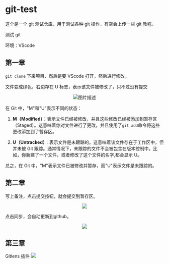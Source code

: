 # git-test

这个是一个 git 测试仓库，用于测试各种 git 操作，有空会上传一些 git 教程。

测试 git

环境：VScode

## 第一章

`git clone` 下来项目，然后是要 VScode 打开，然后进行修改。

文件变成绿色，右边存在 U 标志，表示该文件被修改了，只不过没有提交

<p align="center">
  <img src="https://cwrisingimage.oss-cn-beijing.aliyuncs.com/img/20240325162503.png" alt="图片描述">
</p>

在 Git 中，"M"和"U"表示不同的状态：

1. **M（Modified）**：表示文件已经被修改，并且这些修改已经被添加到暂存区（Staged）。这意味着你对文件进行了更改，并且使用了`git add`命令将这些更改添加到了暂存区。

2. **U（Untracked）**：表示文件是未跟踪的。这意味着该文件存在于工作区中，但并未被 Git 跟踪。通常情况下，未跟踪的文件不会被包含在版本控制中。比如，你新建了一个文件，或者修改了这个文件的名字,都会显示 U。

总之，在 Git 中，"M"表示文件已被修改并暂存，而"U"表示文件是未跟踪的。

## 第二章

写上备注，点击提交按钮，就会提交到暂存区。

<p align="center">
<img src="https://cwrisingimage.oss-cn-beijing.aliyuncs.com/img/20240325164505.png"/>
</p>
点击同步，会自动更新到github。
<p align="center">
<img src="https://cwrisingimage.oss-cn-beijing.aliyuncs.com/img/20240325164607.png"/>
</p>

## 第三章

Gitlens 插件
<img src="https://cwrisingimage.oss-cn-beijing.aliyuncs.com/img/20240325165029.png"/>
